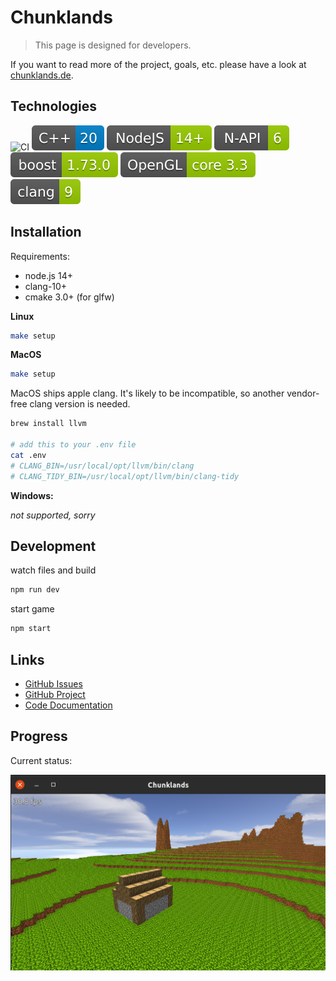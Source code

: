 # Chunklands

> This page is designed for developers.

If you want to read more of the project, goals, etc. please have a look at [chunklands.de](https://chunklands.de).


## Technologies

![CI](https://github.com/20hoibe/chunklands/workflows/CI/badge.svg?branch=master)
![C++](doc/cpp.svg)
![NodeJS](doc/nodejs.svg)
![N-API](doc/napi.svg)
![boost](doc/boost.svg)
![OpenGL](doc/opengl.svg)
![clang](doc/clang.svg)


## Installation

Requirements:

- node.js 14+
- clang-10+
- cmake 3.0+ (for glfw)

**Linux**

```bash
make setup
```

**MacOS**

```bash
make setup
```

MacOS ships apple clang. It's likely to be incompatible, so another vendor-free clang version is needed.

```bash
brew install llvm

# add this to your .env file
cat .env
# CLANG_BIN=/usr/local/opt/llvm/bin/clang
# CLANG_TIDY_BIN=/usr/local/opt/llvm/bin/clang-tidy
```

**Windows:**

*not supported, sorry*

## Development

watch files and build
```bash
npm run dev
```

start game
```bash
npm start
```

## Links

- [GitHub Issues](https://github.com/20hoibe/chunklands/issues)
- [GitHub Project](https://github.com/20hoibe/chunklands/projects/1)
- [Code Documentation](https://20hoibe.github.io/chunklands.doc/)


## Progress

Current status:

![Current Result](./status.png)
